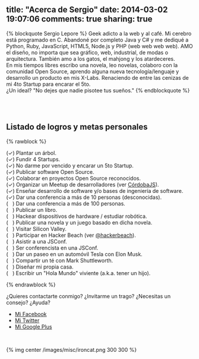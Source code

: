 title: "Acerca de Sergio"
date: 2014-03-02 19:07:06
comments: true
sharing: true
---

{% blockquote Sergio Lepore %}
Geek adicto a la web y al café. Mi cerebro está programado en C. Abandoné por completo Java y C# y me dediqué a Python, Ruby, JavaScript, HTML5, Node.js y PHP (web web web web). AMO el diseño, no importa que sea gráfico, web, industrial, de modas o arquitectura. También amo a los gatos, el mahjong y los atardeceres. <br>
En mis tiempos libres escribo una novela, leo novelas, colaboro con la comunidad Open Source, aprendo alguna nueva tecnología/lenguaje y desarrollo un producto en mis X-Labs. Renaciendo de entre las cenizas de mi 4to Startup para encarar el 5to. <br>
¿Un ideal? "No dejes que nadie pisotee tus sueños."
{% endblockquote %}

<br><br>

## Listado de logros y metas personales

{% rawblock %}
<p class="left">
(✓) Plantar un árbol. <br>
(✓) Fundir 4 Startups. <br>
(✓) No darme por vencido y encarar un 5to Startup. <br>
(✓) Publicar software Open Source. <br>
(✓) Colaborar en proyectos Open Source reconocidos. <br>
(✓) Organizar un Meetup de desarrolladores (ver <a href="http://www.meetup.com/CordobaJS/">CórdobaJS</a>). <br>
(✓) Enseñar desarrollo de software y/o bases de ingeniería de software. <br>
(✓) Dar una conferencia a más de 10 personas (desconocidas). <br>
(&nbsp;&nbsp;&nbsp;) Dar una conferencia a más de 100 personas. <br>
(&nbsp;&nbsp;&nbsp;) Publicar un libro. <br>
(&nbsp;&nbsp;&nbsp;) Hackear dispositivos de hardware / estudiar robótica. <br>
(&nbsp;&nbsp;&nbsp;) Publicar una novela y un juego basado en dicha novela. <br>
(&nbsp;&nbsp;&nbsp;) Visitar Silicon Valley. <br>
(&nbsp;&nbsp;&nbsp;) Participar en Hacker Beach (ver <a href="https://twitter.com/hackerbeach">@hackerbeach</a>). <br>
(&nbsp;&nbsp;&nbsp;) Asistir a una JSConf. <br>
(&nbsp;&nbsp;&nbsp;) Ser conferencista en una JSConf. <br>
(&nbsp;&nbsp;&nbsp;) Dar un paseo en un automóvil Tesla con Elon Musk. <br>
(&nbsp;&nbsp;&nbsp;) Compartir un té con Mark Shuttleworth. <br>
(&nbsp;&nbsp;&nbsp;) Diseñar mi propia casa. <br>
(&nbsp;&nbsp;&nbsp;) Escribir un "Hola Mundo" viviente (a.k.a. tener un hijo). <br>
</p>
{% endrawblock %}
<br>

¿Quieres contactarte conmigo? ¿Invitarme un trago? ¿Necesitas un consejo? ¿Ayuda?

- [Mi Facebook](https://www.facebook.com/sergio.d.lepore)
- [Mi Twitter](https://twitter.com/sergiolepore)
- [Mi Google Plus](https://plus.google.com/+SergioDanielLepore?rel=author)

<br>

{% img center /images/misc/ironcat.png 300 300 %}